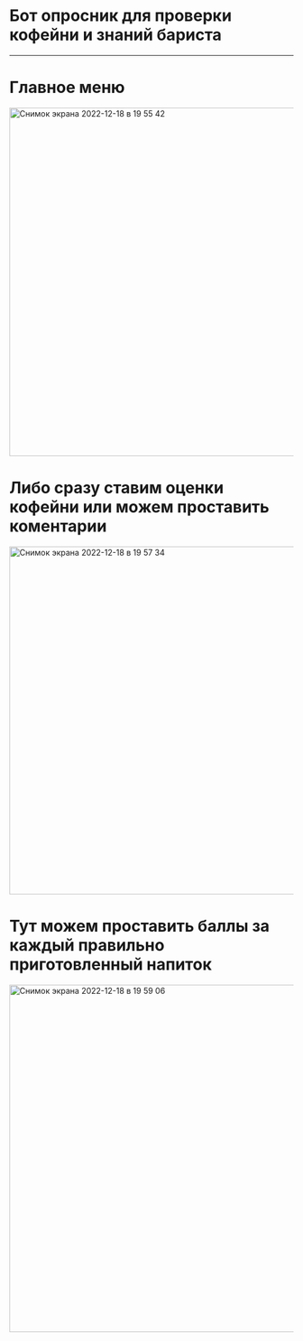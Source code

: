# Бот опросник для проверки кофейни и знаний бариста
---
# Главное меню
<img width="617" alt="Снимок экрана 2022-12-18 в 19 55 42" src="https://user-images.githubusercontent.com/102382786/208310113-1406ceee-9bae-43d2-af05-2b016b1fced9.png">

# Либо сразу ставим оценки кофейни или можем проставить коментарии
<img width="616" alt="Снимок экрана 2022-12-18 в 19 57 34" src="https://user-images.githubusercontent.com/102382786/208310149-f2543674-87e1-44b5-8a44-bd06845b43d6.png">

# Тут можем проставить баллы за каждый правильно приготовленный напиток
<img width="615" alt="Снимок экрана 2022-12-18 в 19 59 06" src="https://user-images.githubusercontent.com/102382786/208310207-18ef9f63-fe31-4d5c-9061-a1586c1edec8.png">
